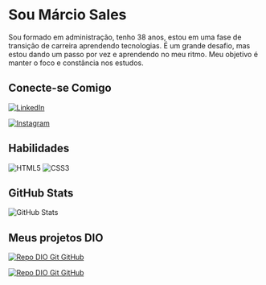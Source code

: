 # Sou Márcio Sales

Sou formado em administração, tenho 38 anos, estou em uma fase de transição de carreira aprendendo tecnologias. É um grande desafio, mas estou dando um passo por vez e aprendendo no meu ritmo. Meu objetivo é manter o foco e constância nos estudos.

## Conecte-se Comigo
[![LinkedIn](https://img.shields.io/badge/LinkedIn-FFF?style=for-the-badge&logo=linkedin&logoColor=0E76A8)](https://www.linkedin.com/in/marcio-sales-934613162/)

[![Instagram](https://img.shields.io/badge/Instagram-FFF?style=for-the-badge&logo=instagram)](https://www.instagram.com/marciosales.oficial/)

## Habilidades

![HTML5](https://img.shields.io/badge/HTML5-FFF?style=for-the-badge&logo=html5)
![CSS3](https://img.shields.io/badge/CSS3-FFF?style=for-the-badge&logo=css3&logoColor=264CE4)

## GitHub Stats

![GitHub Stats](https://github-readme-stats.vercel.app/api?username=MarcioSales85&theme=transparent&bg_color=FFF&border_color=30A3DC&show_icons=true&icon_color=30A3AA&title_color=E94D5F&text_color=000)

## Meus projetos DIO

[![Repo DIO Git GitHub](https://github-readme-stats.vercel.app/api/pin/?username=MarcioSales85&repo=dio-lab-open-source&bg_color=FFF&border_color=30A3DC&show_icons=true&icon_color=30A3DC&title_color=E94D5F&text_color=FFF)](https://github.com/MarcioSales85/dio-lab-open-source)

[![Repo DIO Git GitHub](https://github-readme-stats.vercel.app/api/pin/?username=MarcioSales85&repo=DIO-Primeiro-Site-HTML&bg_color=FFF&border_color=30A3DC&show_icons=true&icon_color=30A3DC&title_color=E94D5F&text_color=FFF)](https://github.com/MarcioSales85/DIO-Primeiro-Site-HTML)
